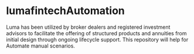 # lumafintechAutomation
Luma has been utilized by broker dealers and registered investment advisors to facilitate the offering of structured products and annuities from initial design through ongoing lifecycle support. This repository will help for Automate manual scenarios.
